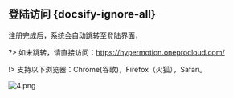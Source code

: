 ## 登陆访问 {docsify-ignore-all}

注册完成后，系统会自动跳转至登陆界面，

?> 如未跳转，请直接访问：https://hypermotion.oneprocloud.com/

!> 支持以下浏览器：Chrome(谷歌)，Firefox（火狐），Safari。

![4.png](https://oneprocloud.oss-cn-beijing.aliyuncs.com/_images/saas/4.png ':size=80%')
 
